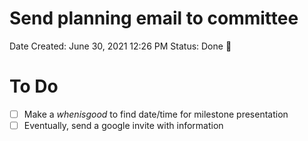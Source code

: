 # Send planning email to committee

Date Created: June 30, 2021 12:26 PM
Status: Done 🙌

# To Do

- [ ]  Make a *whenisgood* to find date/time for milestone presentation
- [ ]  Eventually, send a google invite with information